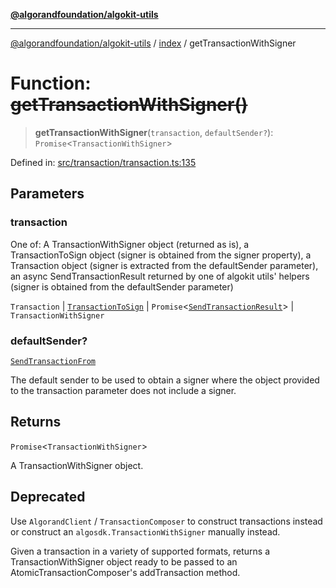 [**@algorandfoundation/algokit-utils**](../../README.md)

***

[@algorandfoundation/algokit-utils](../../README.md) / [index](../README.md) / getTransactionWithSigner

# Function: ~~getTransactionWithSigner()~~

> **getTransactionWithSigner**(`transaction`, `defaultSender?`): `Promise`\<`TransactionWithSigner`\>

Defined in: [src/transaction/transaction.ts:135](https://github.com/algorandfoundation/algokit-utils-ts/blob/main/src/transaction/transaction.ts#L135)

## Parameters

### transaction

One of: A TransactionWithSigner object (returned as is), a TransactionToSign object (signer is obtained from the
signer property), a Transaction object (signer is extracted from the defaultSender parameter), an async SendTransactionResult returned by
one of algokit utils' helpers (signer is obtained from the defaultSender parameter)

`Transaction` | [`TransactionToSign`](../../types/transaction/interfaces/TransactionToSign.md) | `Promise`\<[`SendTransactionResult`](../../types/transaction/interfaces/SendTransactionResult.md)\> | `TransactionWithSigner`

### defaultSender?

[`SendTransactionFrom`](../../types/transaction/type-aliases/SendTransactionFrom.md)

The default sender to be used to obtain a signer where the object provided to the transaction parameter does not
include a signer.

## Returns

`Promise`\<`TransactionWithSigner`\>

A TransactionWithSigner object.

## Deprecated

Use `AlgorandClient` / `TransactionComposer` to construct transactions instead or
construct an `algosdk.TransactionWithSigner` manually instead.

Given a transaction in a variety of supported formats, returns a TransactionWithSigner object ready to be passed to an
AtomicTransactionComposer's addTransaction method.
